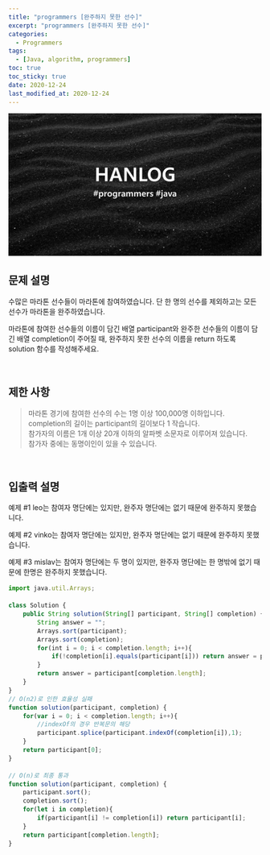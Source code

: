 ```yaml
---
title: "programmers [완주하지 못한 선수]"
excerpt: "programmers [완주하지 못한 선수]"
categories:
  - Programmers
tags:
  - [Java, algorithm, programmers]
toc: true
toc_sticky: true
date: 2020-12-24
last_modified_at: 2020-12-24
---
```


![HAN.jpg](/assets/images/programmers.png)

## 문제 설명

수많은 마라톤 선수들이 마라톤에 참여하였습니다.
단 한 명의 선수를 제외하고는 모든 선수가 마라톤을 완주하였습니다.

마라톤에 참여한 선수들의 이름이 담긴 배열 participant와 완주한 선수들의 이름이 담긴 배열 completion이 주어질 때, 완주하지 못한 선수의 이름을 return 하도록 solution 함수를 작성해주세요.

<br>

## 제한 사항

> 마라톤 경기에 참여한 선수의 수는 1명 이상 100,000명 이하입니다. <br>
completion의 길이는 participant의 길이보다 1 작습니다.<br>
참가자의 이름은 1개 이상 20개 이하의 알파벳 소문자로 이루어져 있습니다.<br>
참가자 중에는 동명이인이 있을 수 있습니다.

<br>

## 입출력 설명

예제 #1
leo는 참여자 명단에는 있지만, 완주자 명단에는 없기 때문에 완주하지 못했습니다.

예제 #2
vinko는 참여자 명단에는 있지만, 완주자 명단에는 없기 때문에 완주하지 못했습니다.

예제 #3
mislav는 참여자 명단에는 두 명이 있지만, 완주자 명단에는 한 명밖에 없기 때문에 한명은 완주하지 못했습니다.

```js
import java.util.Arrays;

class Solution {
    public String solution(String[] participant, String[] completion) {
        String answer = "";
        Arrays.sort(participant);
        Arrays.sort(completion);
        for(int i = 0; i < completion.length; i++){
            if(!completion[i].equals(participant[i])) return answer = participant[i];
        }
        return answer = participant[completion.length];
    }
}
// O(n2)로 인한 효율성 실패
function solution(participant, completion) {
    for(var i = 0; i < completion.length; i++){
    	//indexOf의 경우 반복문의 해당
        participant.splice(participant.indexOf(completion[i]),1);
    }
    return participant[0];
}

// O(n)로 최종 통과
function solution(participant, completion) {
    participant.sort();
    completion.sort();
    for(let i in completion){
        if(participant[i] != completion[i]) return participant[i];
    }
    return participant[completion.length];
}
```